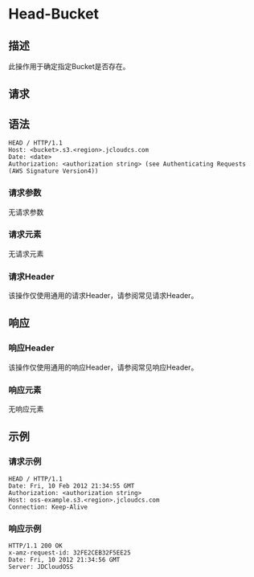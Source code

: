 # Head-Bucket

## 描述
此操作用于确定指定Bucket是否存在。

## 请求

## 语法
```
HEAD / HTTP/1.1     
Host: <bucket>.s3.<region>.jcloudcs.com 
Date: <date>
Authorization: <authorization string> (see Authenticating Requests (AWS Signature Version4))    
```
### 请求参数
无请求参数

### 请求元素
无请求元素

### 请求Header
该操作仅使用通用的请求Header，请参阅常见请求Header。

## 响应
### 响应Header
该操作仅使用通用的响应Header，请参阅常见响应Header。
### 响应元素
无响应元素

## 示例
### 请求示例
```
HEAD / HTTP/1.1
Date: Fri, 10 Feb 2012 21:34:55 GMT
Authorization: <authorization string>
Host: oss-example.s3.<region>.jcloudcs.com 
Connection: Keep-Alive
```
### 响应示例
```
HTTP/1.1 200 OK
x-amz-request-id: 32FE2CEB32F5EE25
Date: Fri, 10 2012 21:34:56 GMT
Server: JDCloudOSS
```
